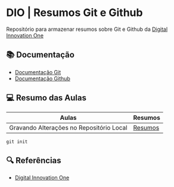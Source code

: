 
# DIO | Resumos Git e Github

Repositório para armazenar resumos sobre Git e Github da [Digital Innovation One](https://www.dio.me/)

## 📚 Documentação

 - [Documentação Git](https://git-scm.com/doc)
 - [Documentação Github](https://docs.github.com/pt)

## 💻 Resumo das Aulas

| Aulas | Resumos |
|-------|---------|
| Gravando Alterações no Repositório Local | [Resumos]()|

    git init

## 🔍 Referências
- [Digital Innovation One]()